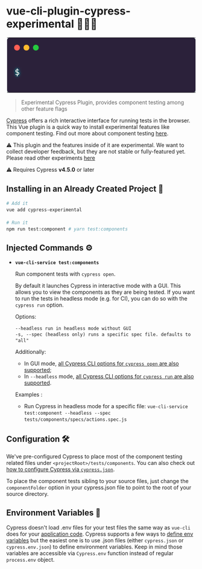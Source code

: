 # vue-cli-plugin-cypress-experimental 👩🏻‍🔬

<p align="center">
  <img src="./static/commands.gif" width="500px" alt="Terminal typing vue add cypress-experimental"/>
</p>

> Experimental Cypress Plugin, provides component testing among other feature flags

[Cypress](https://www.cypress.io/) offers a rich interactive interface for running tests in the browser. This Vue plugin is a quick way to install experimental features like component testing. Find out more about component testing [here](https://docs.cypress.io/guides/references/experiments.html).

⚠️ This plugin and the features inside of it are experimental. We want to collect developer feedback, but they are not stable or fully-featured yet. Please read other experiments [here](https://docs.cypress.io/guides/references/experiments.html)

⚠️ Requires Cypress **v4.5.0** or later

## Installing in an Already Created Project 💎

``` sh
# Add it
vue add cypress-experimental

# Run it
npm run test:component # yarn test:components
```

## Injected Commands ⚙️

- **`vue-cli-service test:components`**

  Run component tests with `cypress open`.

  By default it launches Cypress in interactive mode with a GUI. This allows you to view the components as they are being tested. If you want to run the tests in headless mode (e.g. for CI), you can do so with the `cypress run` option.

  Options:

  ```
  --headless run in headless mode without GUI
  -s, --spec (headless only) runs a specific spec file. defaults to "all"
  ```

  Additionally:

  - In GUI mode, [all Cypress CLI options for `cypress open` are also supported](https://docs.cypress.io/guides/guides/command-line.html#cypress-open);
  - In `--headless` mode, [all Cypress CLI options for `cypress run` are also supported](https://docs.cypress.io/guides/guides/command-line.html#cypress-run).

  Examples :
  - Run Cypress in headless mode for a specific file: `vue-cli-service test:component --headless --spec tests/components/specs/actions.spec.js`

## Configuration 🛠

We've pre-configured Cypress to place most of the component testing related files under `<projectRoot>/tests/components`. You can also check out [how to configure Cypress via `cypress.json`](https://docs.cypress.io/guides/references/configuration.html#Options).

To place the component tests sibling to your source files, just change the `componentFolder` option in your cypress.json file to point to the root of your source directory.

## Environment Variables 🌲

Cypress doesn't load .env files for your test files the same way as `vue-cli` does for your [application code](https://cli.vuejs.org/guide/mode-and-env.html#using-env-variables-in-client-side-code). Cypress supports a few ways to [define env variables](https://docs.cypress.io/guides/guides/environment-variables.html#) but the easiest one is to use .json files (either `cypress.json` or `cypress.env.json`) to define environment variables. Keep in mind those variables are accessible via `Cypress.env` function instead of regular `process.env` object.
